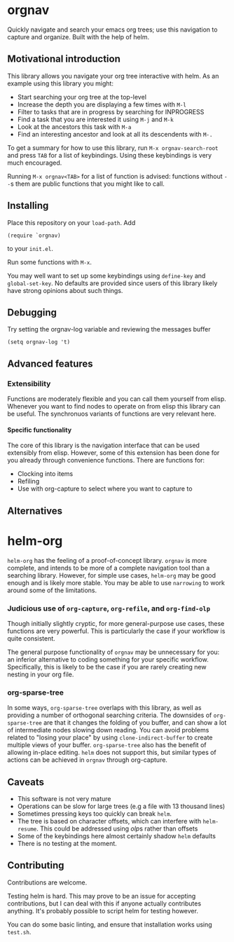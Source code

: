 # orgnav

Quickly navigate and search your emacs org trees; use this navigation to capture and organize.
Built with the help of helm.

## Motivational introduction

This library allows you navigate your org tree interactive with helm.
As an example using this library you might:

* Start searching your org tree at the top-level
* Increase the depth you are displaying a few times with `M-l`
* Filter to tasks that are in progress by searching for INPROGRESS
* Find a task that you are interested it using `M-j` and `M-k`
* Look at the ancestors this task with `M-a`
* Find an interesting ancestor and look at all its descendents with `M-.`

To get a summary for how to use this library, run `M-x orgnav-search-root` and press `TAB`
for a list of keybindings. Using these keybindings is very much encouraged.

Running `M-x orgnav<TAB>` for a list of function is advised: functions without `--`s them
are public functions that you might like to call.

## Installing

Place this repository on your `load-path`. Add

```
(require `orgnav)
```

to your `init.el`.

Run some functions with `M-x`.

You may well want to set up some keybindings using
`define-key` and `global-set-key`. No defaults
are provided since users of this library
likely have strong opinions about such things.

## Debugging

Try setting the orgnav-log variable and reviewing the messages buffer

```
(setq orgnav-log 't)
```

## Advanced features
### Extensibility
Functions are moderately flexible and you can call them yourself from elisp.
Whenever you want to find nodes to operate on from elisp this library can be useful.
The synchronuos variants of functions are very relevant here.

#### Specific functionality
The core of this library is the navigation interface that can be
used extensibly from elisp. However, some of this extension
has been done for you already through convenience functions.
There are functions for:

* Clocking into items
* Refiling
* Use with org-capture to select where you want to capture to

## Alternatives

# helm-org
`helm-org` has the feeling of a proof-of-concept library. `orgnav` is more complete, and
intends to be more of a complete navigation tool than a searching library.
However, for simple use cases, `helm-org` may be good enough and is likely more stable.
You may be able to use `narrowing` to work around some of the limitations.

### Judicious use of `org-capture`, `org-refile`, and `org-find-olp`
Though initially slightly cryptic, for more general-purpose use cases,
these functions are very powerful. This is particularly the case if
your workflow is quite consistent.

The general purpose functionality of `orgnav` may be unnecessary for you:
an inferior alternative to coding something for your specific workflow.
Specifically, this is likely to be the case if you are rarely creating new nesting
in your org file.

### org-sparse-tree
In some ways, `org-sparse-tree` overlaps with this library, as well as providing
a number of orthogonal searching criteria. The downsides of `org-sparse-tree` are
that it changes the folding of you buffer, and can show a lot of intermediate nodes
slowing down reading.
You can avoid problems related to "losing your place" by using `clone-indirect-buffer`
to create multiple views of your buffer.
`org-sparse-tree` also has the benefit of allowing in-place editing.
`helm` does not support this, but similar types of actions
can be achieved in `orgnav` through org-capture.

## Caveats

* This software is not very mature
* Operations can be slow for large trees (e.g a file with 13 thousand lines)
* Sometimes pressing keys too quickly can break `helm`.
* The tree is based on character offsets, which can interfere with `helm-resume`. This could be addressed using *olp*s rather than offsets
* Some of the keybindings here almost certainly shadow `helm` defaults
* There is no testing at the moment.

## Contributing

Contributions are welcome.

Testing helm is hard. This may prove to be an issue for accepting contributions, but I can deal with this if anyone
actually contributes anything. It's probably possible to script helm for testing however.

You can do some basic linting, and ensure that installation works using `test.sh`.
